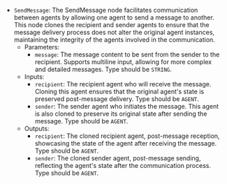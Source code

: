 - `SendMessage`: The SendMessage node facilitates communication between agents by allowing one agent to send a message to another. This node clones the recipient and sender agents to ensure that the message delivery process does not alter the original agent instances, maintaining the integrity of the agents involved in the communication.
    - Parameters:
        - `message`: The message content to be sent from the sender to the recipient. Supports multiline input, allowing for more complex and detailed messages. Type should be `STRING`.
    - Inputs:
        - `recipient`: The recipient agent who will receive the message. Cloning this agent ensures that the original agent's state is preserved post-message delivery. Type should be `AGENT`.
        - `sender`: The sender agent who initiates the message. This agent is also cloned to preserve its original state after sending the message. Type should be `AGENT`.
    - Outputs:
        - `recipient`: The cloned recipient agent, post-message reception, showcasing the state of the agent after receiving the message. Type should be `AGENT`.
        - `sender`: The cloned sender agent, post-message sending, reflecting the agent's state after the communication process. Type should be `AGENT`.

